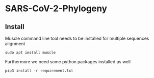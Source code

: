 # SARS-CoV-2-Phylogeny

## Install

Muscle command line tool needs to be installed for multiple sequences alignment 
```
sudo apt install muscle
```

Furthermore we need some python packages installed as well
```
pip3 install -r requirement.txt
```
